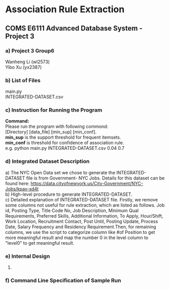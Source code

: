 # Association Rule Extraction
## COMS E6111 Advanced Database System - Project 3 
### a) Project 3 Group6
  Wanheng Li (wl2573)    
  Yibo Xu (yx2387)
### b) List of Files    
main.py   
INTEGRATED-DATASET.csv
### c) Instruction for Running the Program
**Command:**    
Please run the program with following commond:    
[Directory] [data_file] [min_sup] [min_conf].         
**min_sup** is the support threshold for frequent itemsets.    
**min_conf** is threshold for confidence of association rule.     
e.g. python main.py INTEGRATED-DATASET.csv 0.04 0.7
### d) Integrated Dataset Description        
a) The NYC Open Data set we chose to generate the INTEGRATED-DATASET file is from Government- NYC Jobs. Details for this dataset can be found here: https://data.cityofnewyork.us/City-Government/NYC-Jobs/kpav-sd4t        
b) High-level procedure to generate INTEGRATED-DATASET.     
c) Detailed explanation of INTEGRATED-DATASET file. Firstly, we remove some columns not useful for rule extraction, which are listed as follows. Job id, Posting Type, Title Code No, Job Description, Minimum Qual Requirements, Preferred Skills, Additional Information, To Apply, Hour/Shift, Work Location, Recruitment Contact, Post Until, Posting Update, Process Date, Salary Frequency and Residency Requirement.Then, for remaining columns, we use the script to categorize column like #of Position to get more meaningful result and map the number 0 in the level column to "level0" to get meaningful result.
### e) Internal Design      
1.
### f) Command Line Specification of Sample Run    
       
